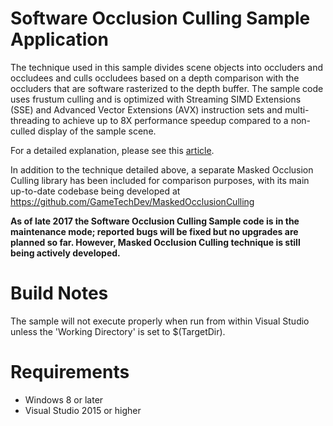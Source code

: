 Software Occlusion Culling Sample Application
======================================================
The technique used in this sample divides scene objects into occluders and occludees and culls occludees based on a depth comparison with the occluders that are software rasterized to the depth buffer. The sample code uses frustum culling and is optimized with Streaming SIMD Extensions (SSE) and Advanced Vector Extensions (AVX) instruction sets and multi-threading to achieve up to 8X performance speedup compared to a non-culled display of the sample scene.

For a detailed explanation, please see this [article](https://software.intel.com/en-us/articles/software-occlusion-culling).

In addition to the technique detailed above, a separate Masked Occlusion Culling library has been included for comparison purposes, with its main up-to-date codebase being developed at https://github.com/GameTechDev/MaskedOcclusionCulling

**As of late 2017 the Software Occlusion Culling Sample code is in the maintenance mode; reported bugs will be fixed but no upgrades are planned so far. However, Masked Occlusion Culling technique is still being actively developed.**

Build Notes
===========
The sample will not execute properly when run from within Visual Studio unless the 'Working Directory' is set to $(TargetDir).

Requirements
============
- Windows 8 or later
- Visual Studio 2015 or higher


 

